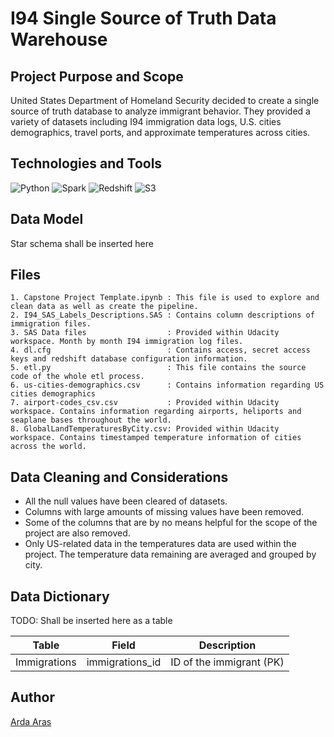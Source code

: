 # I94 Single Source of Truth Data Warehouse

## Project Purpose and Scope

United States Department of Homeland Security decided to create a single source of truth database to analyze immigrant behavior. They provided a variety of datasets including I94 immigration data logs, U.S. cities demographics, travel ports, and approximate temperatures across cities.

## Technologies and Tools

![Python](https://img.shields.io/badge/Python-3.6.3-blue)
![Spark](https://img.shields.io/badge/Apache%20Spark-2.4.3-green)
![Redshift](https://img.shields.io/badge/AWS-Redshift-red)
![S3](https://img.shields.io/badge/AWS-S3-blue)

## Data Model

Star schema shall be inserted here

## Files
    1. Capstone Project Template.ipynb : This file is used to explore and clean data as well as create the pipeline.
    2. I94_SAS_Labels_Descriptions.SAS : Contains column descriptions of immigration files.
    3. SAS Data files                  : Provided within Udacity workspace. Month by month I94 immigration log files.
    4. dl.cfg                          : Contains access, secret access keys and redshift database configuration information.
    5. etl.py                          : This file contains the source code of the whole etl process.
    6. us-cities-demographics.csv      : Contains information regarding US cities demographics
    7. airport-codes_csv.csv           : Provided within Udacity workspace. Contains information regarding airports, heliports and seaplane bases throughout the world.
    8. GlobalLandTemperaturesByCity.csv: Provided within Udacity workspace. Contains timestamped temperature information of cities across the world.

## Data Cleaning and Considerations
* All the null values have been cleared of datasets.
* Columns with large amounts of missing values have been removed.
* Some of the columns that are by no means helpful for the scope of the project are also removed.
* Only US-related data in the temperatures data are used within the project. The temperature data remaining are averaged and grouped by city.

## Data Dictionary

TODO: Shall be inserted here as a table

| Table      | Field | Description |
| ----------- | ----------- | ---- |
| Immigrations | immigrations_id | ID of the immigrant (PK)|

## Author

[Arda Aras](https://www.linkedin.com/in/arda-aras/)

